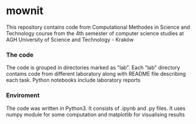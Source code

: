 # mownit

This repository contains code from Computational Methodes in Science and Technology course from the 4th semester of computer science studies at AGH University of Science and Technology - Kraków

### The code

The code is grouped in directories marked as "lab". Each "lab" directory contains code from different laboratory along with README file describing each task. Python notebooks include laboratory reports

### Enviroment

The code was written in Python3. It consists of .ipynb and .py files. It uses numpy module for some computation and matplotlib for visualising results